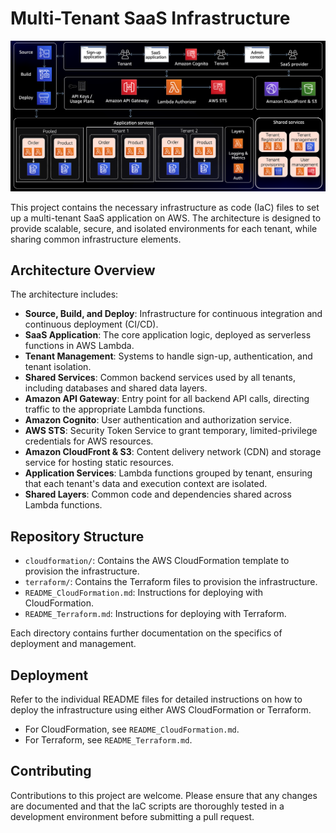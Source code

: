 
# Multi-Tenant SaaS Infrastructure

![Architecture Diagram](../Images/saas.png)

This project contains the necessary infrastructure as code (IaC) files to set up a multi-tenant SaaS application on AWS. The architecture is designed to provide scalable, secure, and isolated environments for each tenant, while sharing common infrastructure elements.

## Architecture Overview

The architecture includes:

- **Source, Build, and Deploy**: Infrastructure for continuous integration and continuous deployment (CI/CD).
- **SaaS Application**: The core application logic, deployed as serverless functions in AWS Lambda.
- **Tenant Management**: Systems to handle sign-up, authentication, and tenant isolation.
- **Shared Services**: Common backend services used by all tenants, including databases and shared data layers.
- **Amazon API Gateway**: Entry point for all backend API calls, directing traffic to the appropriate Lambda functions.
- **Amazon Cognito**: User authentication and authorization service.
- **AWS STS**: Security Token Service to grant temporary, limited-privilege credentials for AWS resources.
- **Amazon CloudFront & S3**: Content delivery network (CDN) and storage service for hosting static resources.
- **Application Services**: Lambda functions grouped by tenant, ensuring that each tenant's data and execution context are isolated.
- **Shared Layers**: Common code and dependencies shared across Lambda functions.

## Repository Structure

- `cloudformation/`: Contains the AWS CloudFormation template to provision the infrastructure.
- `terraform/`: Contains the Terraform files to provision the infrastructure.
- `README_CloudFormation.md`: Instructions for deploying with CloudFormation.
- `README_Terraform.md`: Instructions for deploying with Terraform.

Each directory contains further documentation on the specifics of deployment and management.

## Deployment

Refer to the individual README files for detailed instructions on how to deploy the infrastructure using either AWS CloudFormation or Terraform.

- For CloudFormation, see `README_CloudFormation.md`.
- For Terraform, see `README_Terraform.md`.

## Contributing

Contributions to this project are welcome. Please ensure that any changes are documented and that the IaC scripts are thoroughly tested in a development environment before submitting a pull request.
